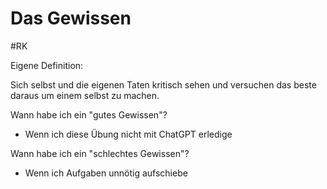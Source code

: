 # Das Gewissen
#RK 

Eigene Definition:

Sich selbst und die eigenen Taten kritisch sehen und versuchen das beste daraus um einem selbst zu machen.

Wann habe ich ein "gutes Gewissen"?
- Wenn ich diese Übung nicht mit ChatGPT erledige

Wann habe ich ein "schlechtes Gewissen"?
- Wenn ich Aufgaben unnötig aufschiebe

